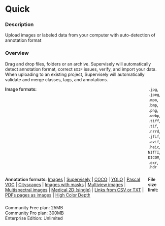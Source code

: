 # Quick

### Description

Upload images or labeled data from your computer with auto-detection of annotation format

### Overview

Drag and drop files, folders or an archive. Supervisely will automatically detect annotation format, correct `EXIF` issues, verify, and import your data. When uploading to an existing project, Supervisely will automatically validate and merge classes, tags, and annotations.

<div style="display: grid; grid-template-columns: auto 1fr; grid-column-gap: 5px; grid-row-gap: 10px; grid-auto-rows: auto;">
  <b style="font-weight: 600; flex: none;" class="mr5">Image formats:</b>
  <span><code>.jpg</code>, <code>.jpeg</code>, <code>.mpo</code>, <code>.bmp</code>, <code>.png</code>, <code>.webp</code>, <code>.tiff</code>, <code>.tif</code>, <code>.nrrd</code>, <code>.jfif</code>, <code>.avif</code>, <code>.heic</code>, <code>NIfTI</code>, <code>DICOM</code>, <code>.exr</code>, <code>.hdr</code></span>

<b style="font-weight: 600; flex: none;" class="mr5">Annotation formats:</b>
<span>
<a href="https://docs.supervisely.com/import-and-export/import/import-using-web-ui" data-modal-href="https://raw.githubusercontent.com/supervisely-ecosystem/import-wizard-docs/master/converter_docs/images/images.md" data-key="sly-open-modal" data-modal-event="open-md-modal" >Images</a><span> | </span>
<a href="https://docs.supervisely.com/import-and-export/import/supported-annotation-formats/images/supervisely" data-modal-href="https://raw.githubusercontent.com/supervisely-ecosystem/import-wizard-docs/master/converter_docs/images/supervisely.md" data-key="sly-open-modal" data-modal-event="open-md-modal" >Supervisely</a><span> | </span>
<a href="https://docs.supervisely.com/import-and-export/import/supported-annotation-formats/images/coco" data-modal-href="https://raw.githubusercontent.com/supervisely-ecosystem/import-wizard-docs/master/converter_docs/images/coco.md" data-key="sly-open-modal" data-modal-event="open-md-modal" >COCO</a><span> | </span>
<a href="https://docs.supervisely.com/import-and-export/import/supported-annotation-formats/images/yolo" data-modal-href="https://raw.githubusercontent.com/supervisely-ecosystem/import-wizard-docs/master/converter_docs/images/yolo.md" data-key="sly-open-modal" data-modal-event="open-md-modal" >YOLO</a><span> | </span>
<a href="https://docs.supervisely.com/import-and-export/import/supported-annotation-formats/images/pascal" data-modal-href="https://raw.githubusercontent.com/supervisely-ecosystem/import-wizard-docs/master/converter_docs/images/pascal.md" data-key="sly-open-modal" data-modal-event="open-md-modal" >Pascal VOC</a><span> | </span>
<a href="https://docs.supervisely.com/import-and-export/import/supported-annotation-formats/images/cityscapes" data-modal-href="https://raw.githubusercontent.com/supervisely-ecosystem/import-wizard-docs/master/converter_docs/images/cityscapes.md" data-key="sly-open-modal" data-modal-event="open-md-modal" >Cityscapes</a><span> | </span>
<a href="https://docs.supervisely.com/import-and-export/import/supported-annotation-formats/images/masks" data-modal-href="https://raw.githubusercontent.com/supervisely-ecosystem/import-wizard-docs/master/converter_docs/images/masks.md" data-key="sly-open-modal" data-modal-event="open-md-modal" >Images with masks</a><span> | </span>
<a href="https://docs.supervisely.com/import-and-export/import/supported-annotation-formats/images/multiview" data-modal-href="https://raw.githubusercontent.com/supervisely-ecosystem/import-wizard-docs/master/converter_docs/images/multiview.md" data-key="sly-open-modal" data-modal-event="open-md-modal" >Multiview images</a><span> | </span>
<a href="https://docs.supervisely.com/import-and-export/import/supported-annotation-formats/images/multispectral" data-modal-href="https://raw.githubusercontent.com/supervisely-ecosystem/import-wizard-docs/master/converter_docs/images/multispectral.md" data-key="sly-open-modal" data-modal-event="open-md-modal" >Multispectral images</a><span> | </span>
<a href="https://docs.supervisely.com/import-and-export/import/supported-annotation-formats/images/medical2d" data-modal-href="https://raw.githubusercontent.com/supervisely-ecosystem/import-wizard-docs/master/converter_docs/images/medical_2d.md" data-key="sly-open-modal" data-modal-event="open-md-modal" >Medical 2D (single)</a><span> | </span>
<a href="https://docs.supervisely.com/import-and-export/import/supported-annotation-formats/images/csv" data-modal-href="https://raw.githubusercontent.com/supervisely-ecosystem/import-wizard-docs/master/converter_docs/images/csv.md" data-key="sly-open-modal" data-modal-event="open-md-modal" >Links from CSV or TXT</a><span> | </span>
<a href="https://docs.supervisely.com/import-and-export/import/supported-annotation-formats/images/pdf" data-modal-href="https://raw.githubusercontent.com/supervisely-ecosystem/import-wizard-docs/master/converter_docs/images/pdf.md" data-key="sly-open-modal" data-modal-event="open-md-modal" >PDFs pages as images</a><span> | </span>
<a href="https://docs.supervisely.com/import-and-export/import/supported-annotation-formats/images/high-color-depth" data-modal-href="https://raw.githubusercontent.com/supervisely-ecosystem/import-wizard-docs/master/converter_docs/images/high_color_depth.md" data-key="sly-open-modal" data-modal-event="open-md-modal" >High Color Depth</a>
</span>

<b style="font-weight: 600; flex: none;" class="mr5">File size limit:</b>

  <div>
    <div>Community Free plan: 25MB</div>
    <div>Community Pro plan: 300MB</div>
    <div>Enterprise Edition: Unlimited</div>
  </div>
</div>

